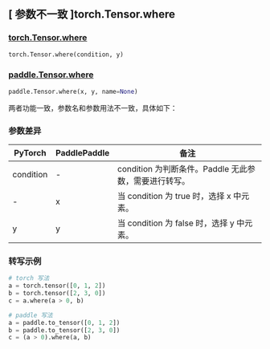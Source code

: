 ## [ 参数不⼀致 ]torch.Tensor.where

### [torch.Tensor.where](https://pytorch.org/docs/stable/generated/torch.Tensor.where.html#torch.Tensor.where)

```python
torch.Tensor.where(condition, y)
```

### [paddle.Tensor.where](https://www.paddlepaddle.org.cn/documentation/docs/zh/develop/api/paddle/Tensor_cn.html#where-y-name-none)

```python
paddle.Tensor.where(x, y, name=None)
```

两者功能一致，参数名和参数用法不一致，具体如下：
### 参数差异
| PyTorch       | PaddlePaddle | 备注                                                   |
| ------------- | ------------ | ------------------------------------------------------ |
| condition     | -            | condition 为判断条件。Paddle 无此参数，需要进行转写。|
| -             | x            | 当 condition 为 true 时，选择 x 中元素。|
| y             | y            | 当 condition 为 false 时，选择 y 中元素。|


### 转写示例

```python
# torch 写法
a = torch.tensor([0, 1, 2])
b = torch.tensor([2, 3, 0])
c = a.where(a > 0, b)

# paddle 写法
a = paddle.to_tensor([0, 1, 2])
b = paddle.to_tensor([2, 3, 0])
c = (a > 0).where(a, b)
```
